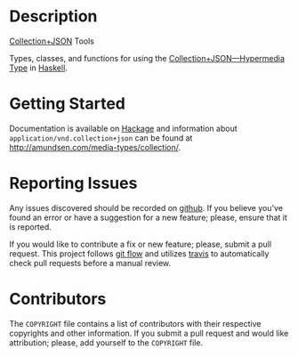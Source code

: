 # Description

[Collection+JSON] Tools

Types, classes, and functions for using the
[Collection+JSON—Hypermedia Type][Collection+JSON] in [Haskell].

# Getting Started

Documentation is available on [Hackage] and information about
`application/vnd.collection+json` can be found at
<http://amundsen.com/media-types/collection/>.

# Reporting Issues

Any issues discovered should be recorded on [github][issues].  If you believe
you've found an error or have a suggestion for a new feature; please, ensure
that it is reported.

If you would like to contribute a fix or new feature; please, submit a pull
request.  This project follows [git flow] and utilizes [travis] to automatically
check pull requests before a manual review.

# Contributors

The `COPYRIGHT` file contains a list of contributors with their respective
copyrights and other information.  If you submit a pull request and would like
attribution; please, add yourself to the `COPYRIGHT` file.

[Collection+JSON]: http://amundsen.com/media-types/collection/
[git flow]: http://nvie.com/posts/a-successful-git-branching-model/
[Hackage]: https://hackage.haskell.org/package/collection-json
[Haskell]: https://www.haskell.org/
[issues]: https://github.com/alunduil/collection-json.hs/issues
[travis]: https://travis-ci.org/alunduil/collection-json.hs
